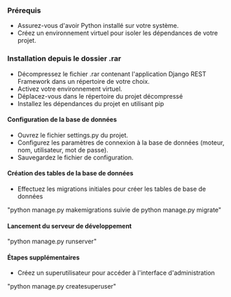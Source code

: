 ### Prérequis

- Assurez-vous d'avoir Python installé sur votre système.
- Créez un environnement virtuel pour isoler les dépendances de votre projet.

### Installation depuis le dossier .rar

- Décompressez le fichier .rar contenant l'application Django REST Framework dans un répertoire de votre choix.
- Activez votre environnement virtuel.
- Déplacez-vous dans le répertoire du projet décompressé 
- Installez les dépendances du projet en utilisant pip 


#### Configuration de la base de données

- Ouvrez le fichier settings.py du projet.
- Configurez les paramètres de connexion à la base de données (moteur, nom, utilisateur, mot de passe).
- Sauvegardez le fichier de configuration.

#### Création des tables de la base de données

- Effectuez les migrations initiales pour créer les tables de base de données 

"python manage.py makemigrations suivie de python manage.py migrate"

#### Lancement du serveur de développement
  
  "python manage.py runserver"

#### Étapes supplémentaires

- Créez un superutilisateur pour accéder à l'interface d'administration

"python manage.py createsuperuser"
